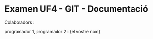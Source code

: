 Examen UF4 - GIT - Documentació
===============================

Colaboradors :

programador 1,  programador 2 i {el vostre nom}